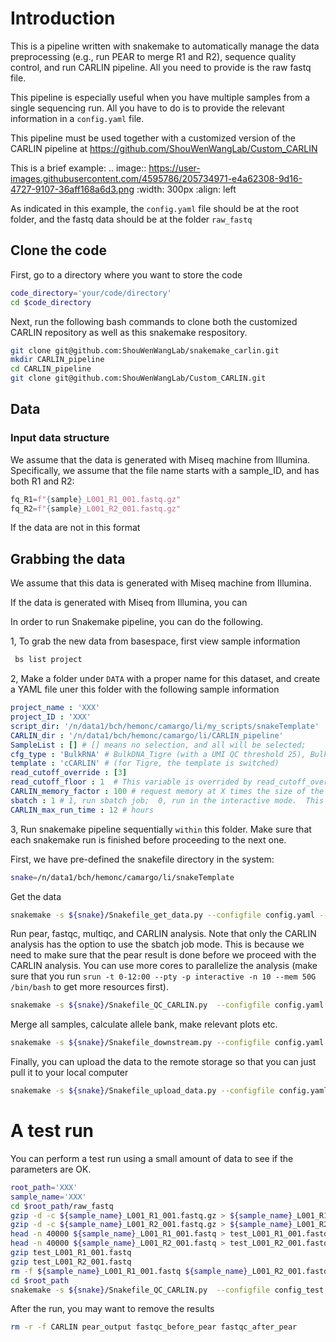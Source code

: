 # Introduction

This is a pipeline written with snakemake to automatically manage the data preprocessing (e.g., run PEAR to merge R1 and R2), sequence quality control, and run CARLIN pipeline. All you need to provide is the raw fastq file.

This pipeline is especially useful when you have multiple samples from a single sequencing run. All you have to do is to provide the relevant information in a `config.yaml` file.   

This pipeline must be used together with a customized version of the CARLIN pipeline at https://github.com/ShouWenWangLab/Custom_CARLIN

This is a brief example:
.. image:: https://user-images.githubusercontent.com/4595786/205734971-e4a62308-9d16-4727-9107-36aff168a6d3.png
   :width: 300px
   :align: left

As indicated in this example, the `config.yaml` file should be at the root folder, and the fastq data should be at the folder `raw_fastq`


## Clone the code 
First, go to a directory where you want to store the code
```bash
code_directory='your/code/directory'
cd $code_directory
```

Next, run the following bash commands to clone both the customized CARLIN repository as well as this snakemake respository.
```bash
git clone git@github.com:ShouWenWangLab/snakemake_carlin.git
mkdir CARLIN_pipeline
cd CARLIN_pipeline
git clone git@github.com:ShouWenWangLab/Custom_CARLIN.git
```


## Data

### Input data structure
We assume that the data is generated with Miseq machine from Illumina. Specifically, we assume that the file name starts with a sample_ID, and has both R1 and R2: 
```python
fq_R1=f"{sample}_L001_R1_001.fastq.gz"
fq_R2=f"{sample}_L001_R2_001.fastq.gz"
```
If the data are not in this format



## Grabbing the data

We assume that this data is generated with Miseq machine from Illumina.


If the data is generated with Miseq from Illumina, you can 



In order to run Snakemake pipeline, you can do the following.

1, To grab the new data from basespace, first view sample information

```bash
 bs list project
```

2, Make a folder under `DATA` with a proper name for this dataset, and create a YAML file uner this folder with the following sample information

```yaml
project_name : 'XXX'
project_ID : 'XXX'
script_dir: '/n/data1/bch/hemonc/camargo/li/my_scripts/snakeTemplate'
CARLIN_dir : '/n/data1/bch/hemonc/camargo/li/CARLIN_pipeline'
SampleList : [] # [] means no selection, and all will be selected;
cfg_type : 'BulkRNA' # BulkDNA_Tigre (with a UMI QC threshold 25), BulkDNA (UMI QC threshold 30);  
template : 'cCARLIN' # (for Tigre, the template is switched)
read_cutoff_override : [3] 
read_cutoff_floor : 1  # This variable is overrided by read_cutoff_override
CARLIN_memory_factor : 100 # request memory at X times the size of the pear fastq file.
sbatch : 1 # 1, run sbatch job;  0, run in the interactive mode.  This only affects the CARLIN analysis and csv generation. 
CARLIN_max_run_time : 12 # hours
```

3, Run snakemake pipeline sequentially `within` this folder. Make sure that each snakemake run is finished before proceeding to the next one. 

First, we have pre-defined the snakefile directory in the system:
```bash
snake=/n/data1/bch/hemonc/camargo/li/snakeTemplate
```


Get the data

```bash
snakemake -s ${snake}/Snakefile_get_data.py --configfile config.yaml --core 1
```

Run pear, fastqc, multiqc, and CARLIN analysis. Note that only the CARLIN analysis has the option to use the sbatch job mode. This is because we need to make sure that the pear result is done before we proceed with the CARLIN analysis. You can use more cores to parallelize the analysis (make sure that you run `srun -t 0-12:00 --pty -p interactive -n 10 --mem 50G /bin/bash` to get more resources first).

```bash
snakemake -s ${snake}/Snakefile_QC_CARLIN.py  --configfile config.yaml --core 10
```

Merge all samples, calculate allele bank, make relevant plots etc.

```bash
snakemake -s ${snake}/Snakefile_downstream.py --configfile config.yaml --core 1
```

Finally, you can upload the data to the remote storage so that you can just pull it to your local computer

```bash
snakemake -s ${snake}/Snakefile_upload_data.py --configfile config.yaml --core 1
```


<!-- Sometimes, `o2_data` can get too large due to the historical files. You can clean up the `.git` there by running 

```bash
sh ${snake}/clean_o2_data.sh 
```
Note that, to run this, you will need to switch to the login node.  -->



# A test run

You can perform a test run using a small amount of data to see if the parameters are OK. 
```bash
root_path='XXX'
sample_name='XXX'
cd $root_path/raw_fastq
gzip -d -c ${sample_name}_L001_R1_001.fastq.gz > ${sample_name}_L001_R1_001.fastq
gzip -d -c ${sample_name}_L001_R2_001.fastq.gz > ${sample_name}_L001_R2_001.fastq
head -n 40000 ${sample_name}_L001_R1_001.fastq > test_L001_R1_001.fastq
head -n 40000 ${sample_name}_L001_R2_001.fastq > test_L001_R2_001.fastq
gzip test_L001_R1_001.fastq
gzip test_L001_R2_001.fastq
rm -f ${sample_name}_L001_R1_001.fastq ${sample_name}_L001_R2_001.fastq
cd $root_path
snakemake -s ${snake}/Snakefile_QC_CARLIN.py  --configfile config_test.yaml --core 1
```

After the run, you may want to remove the results 
```bash
rm -r -f CARLIN pear_output fastqc_before_pear fastqc_after_pear
```

